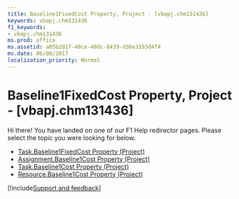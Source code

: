 ```yaml
---
title: Baseline1FixedCost Property, Project - [vbapj.chm131436]
keywords: vbapj.chm131436
f1_keywords:
- vbapj.chm131436
ms.prod: office
ms.assetid: a05b2017-48ce-49dc-8439-d36e3353d4f4
ms.date: 06/08/2017
localization_priority: Normal
---
```



# Baseline1FixedCost Property, Project - [vbapj.chm131436]

Hi there! You have landed on one of our F1 Help redirector pages. Please select the topic you were looking for below.

- [Task.Baseline1FixedCost Property (Project)](https://msdn.microsoft.com/library/a4d9f213-b806-b16e-22d9-03167fd733e1%28Office.15%29.aspx)
- [Assignment.Baseline1Cost Property (Project)](https://msdn.microsoft.com/library/9c20db71-484d-810f-24e5-a972e86f29a9%28Office.15%29.aspx)
- [Task.Baseline1Cost Property (Project)](https://msdn.microsoft.com/library/b4788ff3-eabc-28d0-3fb9-aa388c8f0f52%28Office.15%29.aspx)
- [Resource.Baseline1Cost Property (Project)](https://msdn.microsoft.com/library/4e54de68-2168-f140-a2ba-c13f21d56eaa%28Office.15%29.aspx)

[!include[Support and feedback](~/includes/feedback-boilerplate.md)]